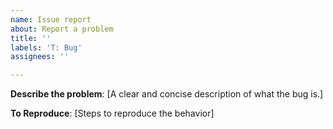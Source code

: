 ```yaml
---
name: Issue report
about: Report a problem
title: ''
labels: 'T: Bug'
assignees: ''

---
```


<!--
Before submitting an issue, make sure that:
* You're running the latest Tabby version: https://github.com/Eugeny/tabby/releases
* You've searched the existing issues: https://github.com/Eugeny/tabby/issues
* Your problem is not caused by plugins (disable all plugins, restart and try to reproduce the problem).

*Reports are accepted in English ONLY.*
-->

**Describe the problem**:
[A clear and concise description of what the bug is.]

**To Reproduce**:
[Steps to reproduce the behavior]
